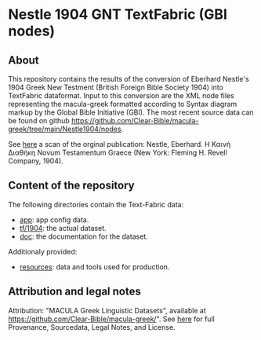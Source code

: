 # Nestle 1904 GNT TextFabric (GBI nodes) 

## About

This repository contains the results of the conversion of Eberhard Nestle's 1904 Greek New Testment (British Foreign Bible Society 1904) into TextFabric dataformat. Input to this conversion are the XML node files representing the macula-greek formatted according to Syntax diagram markup by the Global Bible Initiative (GBI). The most recent source data can be found on github https://github.com/Clear-Bible/macula-greek/tree/main/Nestle1904/nodes.

See [here](https://archive.org/details/the-greek-new-testament-nestle-1904-us-edition/mode/2up) a scan of the orginal publication: Nestle, Eberhard. Η Καινή Διαθήκη Novum Testamentum Graece (New York: Fleming H. Revell Company, 1904).

## Content of the repository
The following directories contain the Text-Fabric data:
 * [app](app#readme): app config data.
 * [tf/1904](tf/1904#readme): the actual dataset.
 * [doc](docs/home.md#readme): the documentation for the dataset.
 
 Additionaly provided:
 * [resources](resources#readme): data and tools used for production.

## Attribution and legal notes

Attribution: "MACULA Greek Linguistic Datasets", available at https://github.com/Clear-Bible/macula-greek/".
See [here](legal.md) for full Provenance, Sourcedata, Legal Notes, and License.
